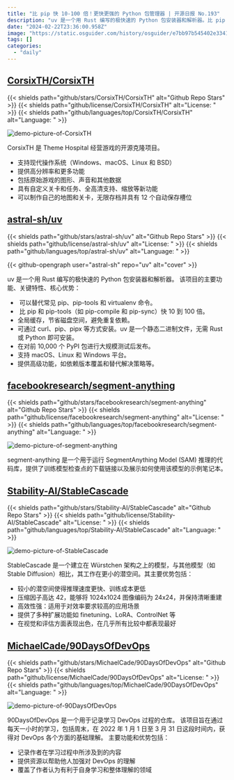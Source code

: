 ```yaml
---
title: "比 pip 快 10-100 倍！更快更强的 Python 包管理器 | 开源日报 No.193"
description: "uv 是一个用 Rust 编写的极快速的 Python 包安装器和解析器。比 pip 和 pip-tools（如 pip-compile 和 pip-sync）快 10 到 100 倍。"
date: "2024-02-22T23:36:00.958Z"
image: "https://static.osguider.com/history/osguider/e7bb97b545402e3341ee9db25041d67f.png"
tags: []
categories:
  - "daily"
---
```


## [CorsixTH/CorsixTH](https://github.com/CorsixTH/CorsixTH)

{{< shields path="github/stars/CorsixTH/CorsixTH" alt="Github Repo Stars" >}} {{< shields path="github/license/CorsixTH/CorsixTH" alt="License: " >}} {{< shields path="github/languages/top/CorsixTH/CorsixTH" alt="Language: " >}}

![demo-picture-of-CorsixTH](https://static.osguider.com/subject/github/CorsixTH/CorsixTH/ffea2b40403e5a8a39360ace614c5e82.png)

CorsixTH 是 Theme Hospital 经营游戏的开源克隆项目。

- 支持现代操作系统（Windows、macOS、Linux 和 BSD）
- 提供高分辨率和更多功能
- 包括原始游戏的图形、声音和其他数据
- 具有自定义关卡和任务、全高清支持、缩放等新功能
- 可以制作自己的地图和关卡，无限存档并具有 12 个自动保存槽位
  
## [astral-sh/uv](https://github.com/astral-sh/uv)

{{< shields path="github/stars/astral-sh/uv" alt="Github Repo Stars" >}} {{< shields path="github/license/astral-sh/uv" alt="License: " >}} {{< shields path="github/languages/top/astral-sh/uv" alt="Language: " >}}

{{< github-opengraph user="astral-sh" repo="uv" alt="cover" >}}

uv 是一个用 Rust 编写的极快速的 Python 包安装器和解析器。
该项目的主要功能、关键特性、核心优势：

- ️ 可以替代常见 pip、pip-tools 和 virtualenv 命令。
- ️ 比 pip 和 pip-tools（如 pip-compile 和 pip-sync）快 10 到 100 倍。
- 全局缓存，节省磁盘空间，避免重复依赖。
- 可通过 curl、pip、pipx 等方式安装。uv 是一个静态二进制文件，无需 Rust 或 Python 即可安装。
- 在对前 10,000 个 PyPI 包进行大规模测试后发布。
- ️支持 macOS、Linux 和 Windows 平台。
- 提供高级功能，如依赖版本覆盖和替代解决策略等。
  
## [facebookresearch/segment-anything](https://github.com/facebookresearch/segment-anything)

{{< shields path="github/stars/facebookresearch/segment-anything" alt="Github Repo Stars" >}} {{< shields path="github/license/facebookresearch/segment-anything" alt="License: " >}} {{< shields path="github/languages/top/facebookresearch/segment-anything" alt="Language: " >}}

![demo-picture-of-segment-anything](https://static.osguider.com/subject/github/facebookresearch/segment-anything/198eb5158aa3f268ba3b1946b2103fef.png)

segment-anything 是一个用于运行 SegmentAnything Model (SAM) 推理的代码库，提供了训练模型检查点的下载链接以及展示如何使用该模型的示例笔记本。
  
## [Stability-AI/StableCascade](https://github.com/Stability-AI/StableCascade)

{{< shields path="github/stars/Stability-AI/StableCascade" alt="Github Repo Stars" >}} {{< shields path="github/license/Stability-AI/StableCascade" alt="License: " >}} {{< shields path="github/languages/top/Stability-AI/StableCascade" alt="Language: " >}}

![demo-picture-of-StableCascade](https://static.osguider.com/history/2024/8e39c65e05edb916f764112c075cd364.jpg)

StableCascade 是一个建立在 Würstchen 架构之上的模型，与其他模型（如 Stable Diffusion）相比，其工作在更小的潜空间。其主要优势包括：

- 较小的潜空间使得推理速度更快、训练成本更低
- 压缩因子高达 42，能够将 1024x1024 图像编码为 24x24，并保持清晰重建
- 高效性强：适用于对效率要求较高的应用场景
- 提供了多种扩展功能如 finetuning、LoRA、ControlNet 等
- 在视觉和评估方面表现出色，在几乎所有比较中都表现最好
  
## [MichaelCade/90DaysOfDevOps](https://github.com/MichaelCade/90DaysOfDevOps)

{{< shields path="github/stars/MichaelCade/90DaysOfDevOps" alt="Github Repo Stars" >}} {{< shields path="github/license/MichaelCade/90DaysOfDevOps" alt="License: " >}} {{< shields path="github/languages/top/MichaelCade/90DaysOfDevOps" alt="Language: " >}}

![demo-picture-of-90DaysOfDevOps](https://static.osguider.com/subject/github/MichaelCade/90DaysOfDevOps/4b5bb1f9931a0ada93339d3a8cd5073e.png)

90DaysOfDevOps 是一个用于记录学习 DevOps 过程的仓库。
该项目旨在通过每天一小时的学习，包括周末，在 2022 年 1 月 1 日至 3 月 31 日这段时间内，获得对 DevOps 各个方面的基础理解。
主要功能和优势包括：

- 记录作者在学习过程中所涉及到的内容
- 提供资源以帮助他人加强对 DevOps 的理解
- 覆盖了作者认为有利于自身学习和整体理解的领域
  
